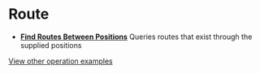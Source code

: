 # Route

- **[Find Routes Between Positions](/example-operations/route/FindRoutesBetweenPositions.graphql)**
  Queries routes that exist through the supplied positions

[View other operation examples](/example-operations)
